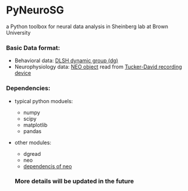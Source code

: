 # PyNeuroSG
a Python toolbox for neural data analysis in Sheinberg lab at Brown University

### Basic Data format:
- Behavioral data: [DLSH dynamic group (dg)](http://charlotte.neuro.brown.edu/private/docs/software/dlsh/dlshdoc.html)
- Neurophysiology data: [NEO object](http://neuralensemble.org/neo/) read from [Tucker-David recording device](http://www.tdt.com)

### Dependencies:
- typical python moduels:
  - numpy
  - scipy
  - matplotlib
  - pandas
- other modules:
  - dgread
  - neo
  - [dependencis of neo](http://neo.readthedocs.io/en/latest/install.html)
  
  ### More details will be updated in the future
